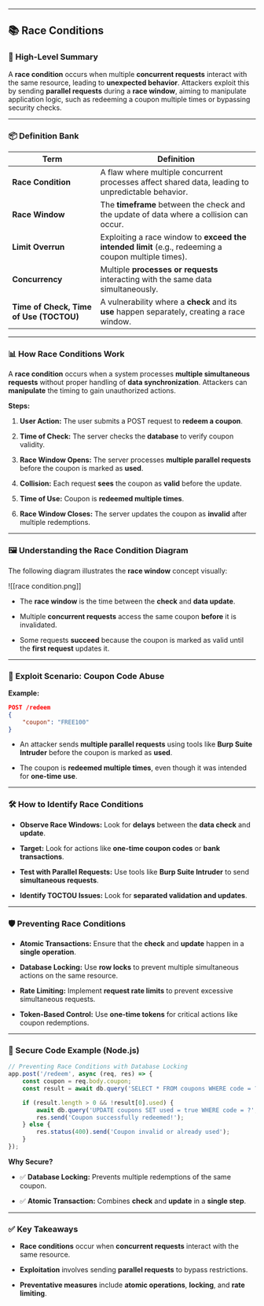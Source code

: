 
---
## 📚 Race Conditions

### 🚀 High-Level Summary

A **race condition** occurs when multiple **concurrent requests** interact with the same resource, leading to **unexpected behavior**. Attackers exploit this by sending **parallel requests** during a **race window**, aiming to manipulate application logic, such as redeeming a coupon multiple times or bypassing security checks.

---

### 📦 Definition Bank

|**Term**|**Definition**|
|---|---|
|**Race Condition**|A flaw where multiple concurrent processes affect shared data, leading to unpredictable behavior.|
|**Race Window**|The **timeframe** between the check and the update of data where a collision can occur.|
|**Limit Overrun**|Exploiting a race window to **exceed the intended limit** (e.g., redeeming a coupon multiple times).|
|**Concurrency**|Multiple **processes or requests** interacting with the same data simultaneously.|
|**Time of Check, Time of Use (TOCTOU)**|A vulnerability where a **check** and its **use** happen separately, creating a race window.|

---

### 📊 How Race Conditions Work

A **race condition** occurs when a system processes **multiple simultaneous requests** without proper handling of **data synchronization**. Attackers can **manipulate** the timing to gain unauthorized actions.

**Steps:**

1. **User Action:** The user submits a POST request to **redeem a coupon**.
    
2. **Time of Check:** The server checks the **database** to verify coupon validity.
    
3. **Race Window Opens:** The server processes **multiple parallel requests** before the coupon is marked as **used**.
    
4. **Collision:** Each request **sees** the coupon as **valid** before the update.
    
5. **Time of Use:** Coupon is **redeemed multiple times**.
    
6. **Race Window Closes:** The server updates the coupon as **invalid** after multiple redemptions.


---

### 🖼️ Understanding the Race Condition Diagram

The following diagram illustrates the **race window** concept visually:

![[race condition.png]]

- The **race window** is the time between the **check** and **data update**.
    
- Multiple **concurrent requests** access the same coupon **before** it is invalidated.
    
- Some requests **succeed** because the coupon is marked as valid until the **first request** updates it.


---

### 🎯 Exploit Scenario: Coupon Code Abuse

**Example:**

```json
POST /redeem
{
    "coupon": "FREE100"
}
```

- An attacker sends **multiple parallel requests** using tools like **Burp Suite Intruder** before the coupon is marked as **used**.
    
- The coupon is **redeemed multiple times**, even though it was intended for **one-time use**.


---

### 🛠️ How to Identify Race Conditions

- **Observe Race Windows:** Look for **delays** between the **data check** and **update**.
    
- **Target:** Look for actions like **one-time coupon codes** or **bank transactions**.
    
- **Test with Parallel Requests:** Use tools like **Burp Suite Intruder** to send **simultaneous requests**.
    
- **Identify TOCTOU Issues:** Look for **separated validation and updates**.


---

### 🛡️ Preventing Race Conditions

- **Atomic Transactions:** Ensure that the **check** and **update** happen in a **single operation**.
    
- **Database Locking:** Use **row locks** to prevent multiple simultaneous actions on the same resource.
    
- **Rate Limiting:** Implement **request rate limits** to prevent excessive simultaneous requests.
    
- **Token-Based Control:** Use **one-time tokens** for critical actions like coupon redemptions.


---

### 🔧 Secure Code Example (Node.js)

```javascript
// Preventing Race Conditions with Database Locking
app.post('/redeem', async (req, res) => {
    const coupon = req.body.coupon;
    const result = await db.query('SELECT * FROM coupons WHERE code = ? FOR UPDATE', [coupon]);

    if (result.length > 0 && !result[0].used) {
        await db.query('UPDATE coupons SET used = true WHERE code = ?', [coupon]);
        res.send('Coupon successfully redeemed!');
    } else {
        res.status(400).send('Coupon invalid or already used');
    }
});
```

**Why Secure?**

- ✅ **Database Locking:** Prevents multiple redemptions of the same coupon.
    
- ✅ **Atomic Transaction:** Combines **check** and **update** in a **single step**.


---

### ✅ Key Takeaways

- **Race conditions** occur when **concurrent requests** interact with the same resource.
    
- **Exploitation** involves sending **parallel requests** to bypass restrictions.
    
- **Preventative measures** include **atomic operations**, **locking**, and **rate limiting**.

